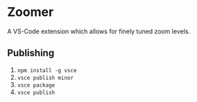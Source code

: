 # Zoomer

A VS-Code extension which allows for finely tuned zoom levels.

## Publishing

1. `npm install -g vsce`
2. `vsce publish minor`
3. `vsce package`
4. `vsce publish`
